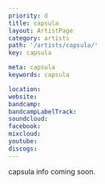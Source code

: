 ```yaml
---
priority: d
title: capsula
layout: ArtistPage
category: artists
path: '/artists/capsula/'
key: capsula

meta: capsula
keywords: capsula

location: 
website: 
bandcamp: 
bandcampLabelTrack: 
soundcloud: 
facebook: 
mixcloud: 
youtube: 
discogs: 
---
```


capsula info coming soon.

